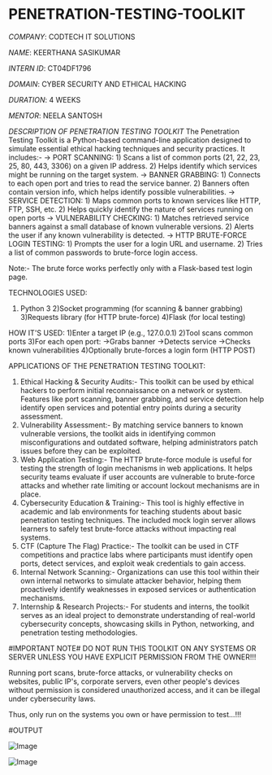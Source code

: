 # PENETRATION-TESTING-TOOLKIT

*COMPANY*: CODTECH IT SOLUTIONS

*NAME*: KEERTHANA SASIKUMAR

*INTERN ID*: CT04DF1796

*DOMAIN*: CYBER SECURITY AND ETHICAL HACKING

*DURATION*: 4 WEEKS

*MENTOR*: NEELA SANTOSH

*DESCRIPTION OF PENETRATION TESTING TOOLKIT*
The Penetration Testing Toolkit is a Python-based command-line application designed to simulate essential ethical hacking techniques and security practices.
It includes:-
-> PORT SCANNING:  1) Scans a list of common ports (21, 22, 23, 25, 80, 443, 3306) on a given IP address.  2) Helps identify which services might be running on the target system.
-> BANNER GRABBING: 1) Connects to each open port and tries to read the service banner.  2) Banners often contain version info, which helps identify possible vulnerabilities.
-> SERVICE DETECTION: 1) Maps common ports to known services like HTTP, FTP, SSH, etc.  2) Helps quickly identify the nature of services running on open ports
-> VULNERABILITY CHECKING: 1) Matches retrieved service banners against a small database of known vulnerable versions.  2) Alerts the user if any known vulnerability is detected.
-> HTTP BRUTE-FORCE LOGIN TESTING: 1) Prompts the user for a login URL and username.  2) Tries a list of common passwords to brute-force login access.

Note:-  The brute force works perfectly only with a Flask-based test login page.

TECHNOLOGIES USED:
1) Python 3
2)Socket programming (for scanning & banner grabbing)
3)Requests library (for HTTP brute-force)
4)Flask (for local testing)

HOW IT'S USED:
1)Enter a target IP (e.g., 127.0.0.1)
2)Tool scans common ports
3)For each open port:
->Grabs banner
->Detects service
->Checks known vulnerabilities
4)Optionally brute-forces a login form (HTTP POST)

APPLICATIONS OF THE PENETRATION TESTING TOOLKIT:
1. Ethical Hacking & Security Audits:- This toolkit can be used by ethical hackers to perform initial reconnaissance on a network or system. Features like port scanning, banner grabbing, and service detection help identify open services and potential entry points during a security assessment.
2. Vulnerability Assessment:- By matching service banners to known vulnerable versions, the toolkit aids in identifying common misconfigurations and outdated software, helping administrators patch issues before they can be exploited.
3. Web Application Testing:- The HTTP brute-force module is useful for testing the strength of login mechanisms in web applications. It helps security teams evaluate if user accounts are vulnerable to brute-force attacks and whether rate limiting or account lockout mechanisms are in place.
4. Cybersecurity Education & Training:- This tool is highly effective in academic and lab environments for teaching students about basic penetration testing techniques. The included mock login server allows learners to safely test brute-force attacks without impacting real systems.
5. CTF (Capture The Flag) Practice:- The toolkit can be used in CTF competitions and practice labs where participants must identify open ports, detect services, and exploit weak credentials to gain access.
6. Internal Network Scanning:- Organizations can use this tool within their own internal networks to simulate attacker behavior, helping them proactively identify weaknesses in exposed services or authentication mechanisms.
7.  Internship & Research Projects:- For students and interns, the toolkit serves as an ideal project to demonstrate understanding of real-world cybersecurity concepts, showcasing skills in Python, networking, and penetration testing methodologies.

#IMPORTANT NOTE# 
DO NOT RUN THIS TOOLKIT ON ANY SYSTEMS OR SERVER UNLESS YOU HAVE EXPLICIT PERMISSION FROM THE OWNER!!!

Running port scans, brute-force attacks, or vulnerability checks on websites, public IP's, corporate servers, even other people's devices without permission is considered unauthorized access, and it can be illegal under cybersecurity laws.

Thus, only run on the systems you own or have permission to test...!!!

#OUTPUT

![Image](https://github.com/user-attachments/assets/70a4e1e1-4269-4bbc-957a-94568ed34721)

![Image](https://github.com/user-attachments/assets/0f827e83-86c0-4d74-a4bc-ac3d155cf9c5)




















